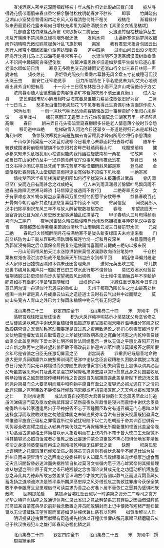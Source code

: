 <!-- { "loadSidebar": true } -->
　　春浅酒寒人密坐花深雨细蝶移枝十年未解作归计此恨故园鸎自知
　　披丛寻得晚花瘦带雨翦来春韭香忆把余醺付松枕明朝春梦不胜长
　　即事
　　竹舆晓出见湖山小室焚香暂得闲帘动东风入双蝶清愁何处不相关
　　观橘花
　　渐看緑叶秋来密最爱轻花露未晞何日增枝充素里为渠临酒脱金衣【素里金衣皆见橘颂】
　　礼部直舎枯竹嫩篠丛燕雀飞来欲折以二韵记云
　　火邉遗竹但枯枝瘦笋丛生未及齐篠嫩不禁风燕立緑梢烟外起还低
　　发风水洞
　　山逼新寒惊远梦风收细雨作初晴晓光微动鸥鹭起黄叶乱飞旗帜明
　　离家
　　我有君恩未报身勿因云出念行人闭帘小閤团团坐尔軰何妨暖到春
　　道中四絶
　　过雨山间云出没夕阳天际鸟浮沈男儿马上志四海不是寻常客子心
　　水渌沙明不见泥寒烟漠漠树埀埀渔人不识闲中趣辍网咨嗟望使旗
　　败箧冲霜思徃岁旧逰如梦慨平生鬓华已逐心事老溪水祗如前日清
　　寒意无多晓色交云随疎雨又还消山行全似三春日林际一声婆饼焦
　　频夜烛花
　　密炬香光照夜红埀埀帘幕静无风金盘五寸花成穗可但钗头缀玉虫
　　题安仁汪宰絶览亭
　　目力所临皆在下亭名絶览未为叨丈夫心地须超出此外当知更有高
　　十一月十三日宿东林是日小雨不见庐山戏留絶诗于方丈
　　浓岚暮雨随人密逺壑幽峦向客悭清旷本吾胸次景不须云里覔衡山
　　过大冶县
　　吏民俱困市防小鸥雁相呼湖海寛蕃息谁能力耕凿弦歌依旧好为官
　　二月十七日马上
　　愁多发白惟知老病起花飞不见春我得此生真偶尔休贪画饼作痴人
　　河池秋雨
　　一雨一凉秋气味添愁添病客情懐故园十亩檀栾好个里归心未得谐
　　夜坐戏书
　　牕前寒雨正无邉案上含花烛影偏莫念江湖家万里一杯径醉且髙眠
　　春日
　　朝来弄日花头密暗里窥春柳眼多任是老人情意薄个般时节奈愁何
　　移司道中四絶
　　危梯破雪入河池今日还辕岁一朞道是得归元未是却移边角利州吹
　　鱼惊鼓吹寒犹出乌避旌旗去肯留顾我才疎何所用空将行李慁清幽
　　千山似笋怜渠瘦一水如蓝对我寒今日看来心未静画将归去静时看
　　随车千骑铁成围诸将前驱辨皷旗不似东阳村舎畔芒鞋踏雨看山时
　　戏题堂前梅
　　健歩移来知未久危根犹用小栏遮似能向我怜幽独旋放南梢一两花
　　忆故庐
　　不如当日在山家修竹丛中一迳斜饱食醉眠浑没事风朝雨夜祗愁花
　　寒食日
　　休日文书得少闲试寻髙处凭阑干落花芳草不胜恨细雨斜风都是寒
　　登乌奴
　　金壶皤腹贮春醪路入山堂脚脚髙但得逺尘寛俗鞅不须临下见秋毫
　　一絶寄家
　　惊枕梦回常半夜倚楼魂断是斜阳如何行李犹淹泊未报蒲帆过武昌
　　骨肉闻已至广安而连日有雨甚念之戏成絶句
　　行人未到雨潇潇最苦酴醿叶尽飘风雨不遮春去路障泥空滞马蹄骄【马惜障泥或遇雨不肯行】
　　二絶寄章氏女子
　　女子有家难恋汝外甥似舅岂忘渠春风万里空相忆但愿平安数寄书
　　益昌春晚百花开骨肉今朝对酒杯共说相思悲复喜就中怜汝不同来
　　寄吴信叟
　　闻说吴郎入汉中扫除亭榭祝东风三年不与故人醉留取数枝桃杏红
　　春晚
　　东望故园天一涯官身到处且为家六房吏散无留事满袖乱红携落花
　　甲子春晴乆三月晦得频雨喜而为二絶句
　　夜半风雷破久晴四檐侵晓尚泠泠欣然拥被重寻睡梦见汉中春麦青
　　春晚郁蒸如溽暑朝来萧飒似清秋千山雨后隂云凝三日楼前野水流
　　元夜二絶
　　春风灯火倾城醉明月花枝满地寒不是陇头新麦绿田夫未肯逺来看
　　门前又结防为山千骑从容鼓吹间孰谓柴扉连竹坞一灯和月夜深关
　　益昌霪雨逾月负郭皆浸祷祠之后仓廪保全居民复业运使国博喜而赋诗輙成三絶句以报来贶
　　一月山前雨带风拍天江水涨惊洪朝来莫怪波澜静收向诗翁笔势中
　　千仓积粟栋崔嵬夜浸洪流亦殆哉不是脂膏天所惜岂应水到却平回
　　朝廷徳泽徧封畿避水人家即日归独愧因漂如木偶未还田舎理柴扉
　　送何元英出峡三絶
　　呼儿携妇裹书编月色滩声共一船回首已逰三峡水此行那不谓登仙
　　莫忆双溪水似蓝暂留荆渚脱征衫更烦频向沙头望望我西风出峡帆
　　壮士椎牛进酒巵五年不享鲙鲈肥君如亦有埀涎兴凖备轻蓑随我归
　　出峡题舟中
　　才踈任重觉艰难今日东归意已闲勿谓一舟轻似叶君恩端的重如山
　　忠州丰都观乃隂长生之地山最髙处栏槛围一古井谓是真人丹成乗云仙去之遗迹道士云时有云气出井中过而赋之
　　莫向山头覔古人青山之外已为尘弹圆朱橘懐中物云气有无何足询




　　北山集巻二十三
　　钦定四库全书
　　北山集巻二十四
　　宋　郑刚中　撰
　　落职宫观桂阳监居住谢表
　　积为大戾罪动神明姑示小惩慈犹父母念省修之已后徒感涕以何追中谢伏念臣植根竒孤振迹寒逺官箴初服天睠荐温坤维分寄阃之权政殿窃崇资之宠曽防称塞动輙妄迷是宜过恶之资用致满盈之罚扪心刻责糜躯岂复可文伏地震惶擢发皆其自取雷霆之上斧钺犹轻敢期圣度之寛曲付鸿恩之内乾坤善贷蝼蚁俱全此盖皇帝陛下爱本尧仁明齐舜哲法同绳墨示一世以无偏之平惠比春阳开万物以自新之路再生之赐过望若惊臣敢不痛改前非恪遵古训苐惟晚节莫知报答之辰所假余年尽是省循之日臣无任激切屏营之至
　　谢宫祠表
　　罪重责轻既居善地命微恩大更畀贞祠窃廪饩以兢慙捧训词而感涕中谢伏念臣妄窥糟粕久困胶庠偶脱尘埃遽依日月宠优而实无以称福过而灾亦随生夙夜惟寅言行相失风雷在上震惧众谓其必当父母虽慈容忍未闻其及此初蒙混贷黙契隆私肃遵去路以兼行愈觉此身之负国尝收危魄恭投循省之诚忽聴邮传祗拜矜怜之告逡廵自失局蹐靡遑此盖皇帝陛下徳迈汤文性同尧舜简易而总大要髙明而建中和称物平施自有至公之度容光必照尤通在下之情包此罪愆赐之寛宥臣敢不静修徃行仰戴鸿恩躯或可捐誓竭区区之志天何以报惟知荡荡之仁
　　到封州谢表
　　成法难寛自投宪网大君善贷仰戴仁天念孤恩至此以何追虽流涕痛惩而莫及亟收危魄祗拜温词茫然晨夜以奔趋惟是寝兴而震悸中谢伏念臣桑榆得路韦布起家遭逢尽出于圣神报答不忘于顶踵而臣取穷有道召福无门心思暗以皆迷禄食浮而取败敢效愚之勿勉寔体国之未知违戾弥年含洪有日彼天视履既招盈满之祥惟道平施宜正偏私之罪雷霆所过斧钺犹轻陛下以仁为恩朝廷于帝其训百愆俱宥一切优容全收震耀之威止从轻典许集伤残之气再保庸神无所糜躯惟知顿首此盖皇帝陛下功髙治古道契格王体简易以示人象着明而在上讫内外不罹于咎大徳曰生无隐微不得其情容光必照自诒戚者亦惟教之致此妄迷仰蒙全贷臣敢不熏心知惧伏地省非靖惟积沴之身逺倾葵藿独有再生之赐难报乾坤臣无任屛营之至
　　缺题
　　积戾孤恩上误朝廷之托藏瑕薄罚仰知堂庙之慈感虽无穷言则有媿伏念某学不闻道仕诚为贫一辞州县而来便冒清华之选西南之役委任所专乆知庸凡当致倾覆盖宠优禄厚岂虚食而无灾且识闇智昏必迷津而失据咎皆自执过莫可文省循内愿于洒心衅累奈何其擢髪理难从恕望岂图全顾于寛大之条已絶觊觎之念协同论议賛成元化之功运动枢机溥施皇慈之泽此其为徳非所敢忘兹盖某官识洞古今才兼文武智圆以静气正而温深閟善藏乆蓄发扬之道顺流沛决是皆平素所期夙髙忠厚之风旁借孤危之势致兹罪废今获保全某敢不拳拳服膺旦旦思理借书可读益求为善之心穷巷卜居不替依仁之愿其为感惧罔既敷陈
　　回朝提舶启
　　某猥承台睠枉坠云缄以一时遴简之贤分二广専司之寄方光华之特异岂枯瘁之敢通谅体尧仁录此省愆之意故矜楚系忘其罪戾之因曲借温辞逺形髙谊某自蒙寛典尽识前非独念散置之非员罔敢騈封而上记中懐微布短楮严题扫箧笥以无尘谨藏珠玉望旌麾而寓迹如见帡幪伏冀仁慈有以恕察
　　拟贺发解举人启
　　明诏搜贤趂槐黄而献赋有司造榜先桃浪以开程伏惟懽庆解元禀赋已精磨礲云乆已于秋汉快观犯斗之雄行即春风必覩化鳞之异











　　北山集巻二十四
　　钦定四库全书
　　北山集巻二十五
　　宋　郑刚中　撰
　　周易窥余序
